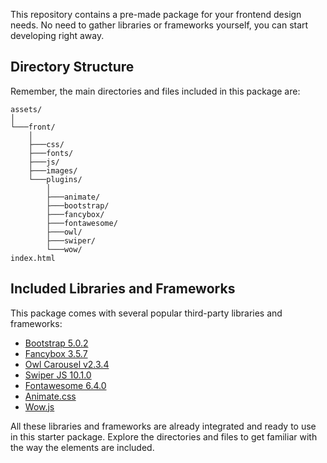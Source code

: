 
This repository contains a pre-made package for your frontend design needs. No need to gather libraries or frameworks yourself, you can start developing right away.

## Directory Structure

Remember, the main directories and files included in this package are:

```plaintext
assets/
│
└───front/
    │
    ├───css/
    ├───fonts/
    ├───js/
    ├───images/
    └───plugins/
        │
        ├───animate/
        ├───bootstrap/
        ├───fancybox/
        ├───fontawesome/
        ├───owl/
        ├───swiper/
        └───wow/
index.html
```


## Included Libraries and Frameworks

This package comes with several popular third-party libraries and frameworks:

* [Bootstrap 5.0.2](https://getbootstrap.com/)
* [Fancybox 3.5.7](https://fancyapps.com/fancybox/3/)
* [Owl Carousel v2.3.4](https://owlcarousel2.github.io/OwlCarousel2/)
* [Swiper JS 10.1.0](https://swiperjs.com/)
* [Fontawesome 6.4.0](https://fontawesome.com/)
* [Animate.css](https://animate.style/)
* [Wow.js](https://wowjs.uk/)

All these libraries and frameworks are already integrated and ready to use in this starter package. Explore the directories and files to get familiar with the way the elements are included.

